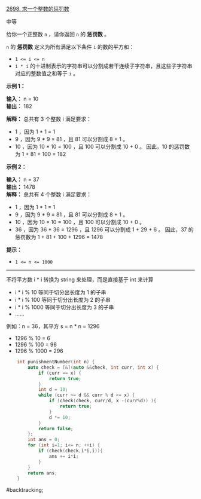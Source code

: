 [2698. 求一个整数的惩罚数](https://leetcode.cn/problems/find-the-punishment-number-of-an-integer/)

中等

给你一个正整数 `n` ，请你返回 `n` 的 **惩罚数** 。

`n` 的 **惩罚数** 定义为所有满足以下条件 `i` 的数的平方和：

- `1 <= i <= n`
- `i * i` 的十进制表示的字符串可以分割成若干连续子字符串，且这些子字符串对应的整数值之和等于 `i` 。

**示例 1：**

**输入：** n = 10  
**输出：** 182  

**解释：** 总共有 3 个整数 i 满足要求：
- 1 ，因为 1 * 1 = 1
- 9 ，因为 9 * 9 = 81 ，且 81 可以分割成 8 + 1 。
- 10 ，因为 10 * 10 = 100 ，且 100 可以分割成 10 + 0 。
因此，10 的惩罚数为 1 + 81 + 100 = 182

**示例 2：**

**输入：** n = 37  
**输出：** 1478  
**解释：** 总共有 4 个整数 i 满足要求：  
- 1 ，因为 1 * 1 = 1
- 9 ，因为 9 * 9 = 81 ，且 81 可以分割成 8 + 1 。
- 10 ，因为 10 * 10 = 100 ，且 100 可以分割成 10 + 0 。
- 36 ，因为 36 * 36 = 1296 ，且 1296 可以分割成 1 + 29 + 6 。
因此，37 的惩罚数为 1 + 81 + 100 + 1296 = 1478

**提示：**

- `1 <= n <= 1000`
---- ----
不将平方数 i * i 转换为 string 来处理，而是直接基于 int 来计算

- i * i % 10 等同于切分出长度为 1 的子串
- i * i % 100 等同于切分出长度为 2 的子串
- i * i % 1000 等同于切分出长度为 3 的子串
- ……

例如：n = 36，其平方 s = n * n = 1296

- 1296 % 10 = 6
- 1296 % 100 = 96
- 1296 % 1000 = 296

```cpp
    int punishmentNumber(int n) {
        auto check = [&](auto &&check, int curr, int x) {
            if (curr == x) {
                return true;
            }
            int d = 10;
            while (curr >= d && curr % d <= x) {
                if (check(check, curr/d, x -(curr%d)) ){
                    return true;
                }
                d *= 10;
            }
            return false;
        };
        int ans = 0;
        for (int i=1; i<= n; ++i) {
            if (check(check,i*i,i)){
                ans += i*i;
            }
        }
        return ans;
    }
```
#backtracking;
